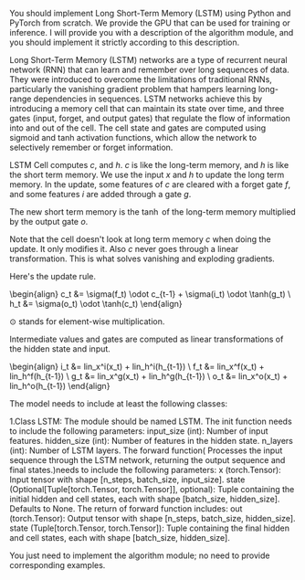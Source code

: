 You should implement Long Short-Term Memory (LSTM) using Python and PyTorch from scratch. We provide the GPU that can be used for training or inference.
I will provide you with a description of the algorithm module, and you should implement it strictly according to this description. 


Long Short-Term Memory (LSTM) networks are a type of recurrent neural network (RNN) that can learn and remember over long sequences of data. They were introduced to overcome the limitations of traditional RNNs, particularly the vanishing gradient problem that hampers learning long-range dependencies in sequences.
LSTM networks achieve this by introducing a memory cell that can maintain its state over time, and three gates (input, forget, and output gates) that regulate the flow of information into and out of the cell. The cell state and gates are computed using sigmoid and tanh activation functions, which allow the network to selectively remember or forget information.

LSTM Cell computes $c$, and $h$. $c$ is like the long-term memory,
    and $h$ is like the short term memory.
    We use the input $x$ and $h$ to update the long term memory.
    In the update, some features of $c$ are cleared with a forget gate $f$,
    and some features $i$ are added through a gate $g$.

The new short term memory is the $\tanh$ of the long-term memory
    multiplied by the output gate $o$.

Note that the cell doesn't look at long term memory $c$ when doing the update. It only modifies it.
    Also $c$ never goes through a linear transformation.
    This is what solves vanishing and exploding gradients.

Here's the update rule.

\begin{align}
    c_t &= \sigma(f_t) \odot c_{t-1} + \sigma(i_t) \odot \tanh(g_t) \\
    h_t &= \sigma(o_t) \odot \tanh(c_t)
    \end{align}

$\odot$ stands for element-wise multiplication.

Intermediate values and gates are computed as linear transformations of the hidden
    state and input.

\begin{align}
    i_t &= lin_x^i(x_t) + lin_h^i(h_{t-1}) \\
    f_t &= lin_x^f(x_t) + lin_h^f(h_{t-1}) \\
    g_t &= lin_x^g(x_t) + lin_h^g(h_{t-1}) \\
    o_t &= lin_x^o(x_t) + lin_h^o(h_{t-1})
\end{align}

The model needs to include at least the following classes:

1.Class LSTM:
The module should be named LSTM.
The init function needs to include the following parameters:
input_size (int): Number of input features.
hidden_size (int): Number of features in the hidden state.
n_layers (int): Number of LSTM layers.
The forward function( Processes the input sequence through the LSTM network, returning the output sequence and final states.)needs to include the following parameters:
x (torch.Tensor): Input tensor with shape [n_steps, batch_size, input_size].
state (Optional[Tuple[torch.Tensor, torch.Tensor]], optional): Tuple containing the initial  hidden and cell states, each with shape [batch_size, hidden_size]. Defaults to None.
The return of forward function includes:
out (torch.Tensor): Output tensor with shape [n_steps, batch_size, hidden_size].
state (Tuple[torch.Tensor, torch.Tensor]): Tuple containing the final hidden and cell states,  each with shape [batch_size, hidden_size].

You just need to implement the algorithm module; no need to provide corresponding examples.